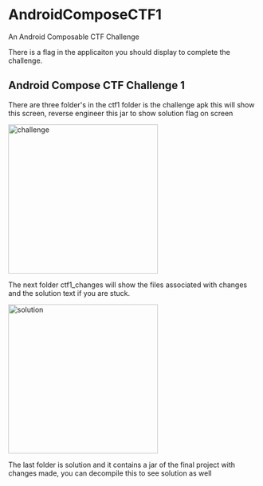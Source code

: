 # AndroidComposeCTF1
An Android Composable CTF Challenge

There is a flag in the applicaiton you should display to complete the challenge.

## Android Compose CTF Challenge 1

There are three folder's in the ctf1 folder is the challenge apk this will show this screen, reverse engineer this jar to show solution flag on screen

<img src="https://github.com/user-attachments/assets/ebeb2cc1-a17c-4f1c-9ec9-79bc011fd864" alt="challenge" width="300" />

The next folder ctf1_changes will show the files associated with changes and the solution text if you are stuck.

<img src="https://github.com/user-attachments/assets/786ac54e-5b94-49c3-baf5-e7edb6339899" alt="solution" width="300" />

The last folder is solution and it contains a jar of the final project with changes made, you can decompile this to see solution as well

